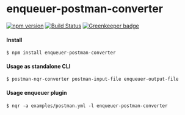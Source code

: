 # enqueuer-postman-converter
[![npm version](https://badge.fury.io/js/enqueuer-postman-converter.svg)](https://badge.fury.io/js/enqueuer-postman-converter) [![Build Status](https://travis-ci.org/enqueuer-land/enqueuer-postman-converter.svg?branch=master)](https://travis-ci.org/enqueuer-land/enqueuer-postman-converter) [![Greenkeeper badge](https://badges.greenkeeper.io/enqueuer-land/enqueuer-postman-converter.svg)](https://greenkeeper.io/)

#### Install
    $ npm install enqueuer-postman-converter
#### Usage as standalone CLI
    $ postman-nqr-converter postman-input-file enqueuer-output-file
#### Usage enqueuer plugin
    $ nqr -a examples/postman.yml -l enqueuer-postman-converter

